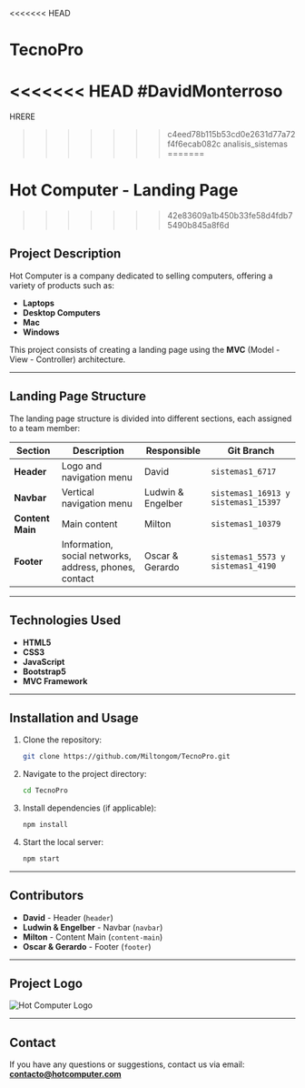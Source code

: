 <<<<<<< HEAD
# TecnoPro
<<<<<<< HEAD
#DavidMonterroso
=======
HRERE
>>>>>>> c4eed78b115b53cd0e2631d77a72f4f6ecab082c
analisis_sistemas
=======
# Hot Computer - Landing Page
>>>>>>> 42e83609a1b450b33fe58d4fdb75490b845a8f6d

## Project Description
Hot Computer is a company dedicated to selling computers, offering a variety of products such as:

- **Laptops**
- **Desktop Computers**
- **Mac**
- **Windows**

This project consists of creating a landing page using the **MVC** (Model - View - Controller) architecture.

---

## Landing Page Structure
The landing page structure is divided into different sections, each assigned to a team member:

| Section       | Description                                    | Responsible      | Git Branch |
|--------------|--------------------------------------------|----------------|----------|
| **Header**   | Logo and navigation menu                 | David          | `sistemas1_6717` |
| **Navbar**   | Vertical navigation menu               | Ludwin & Engelber | `sistemas1_16913 y sistemas1_15397` |
| **Content Main** | Main content                     | Milton         | `sistemas1_10379` |
| **Footer**   | Information, social networks, address, phones, contact | Oscar & Gerardo | `sistemas1_5573 y sistemas1_4190`|

---

## Technologies Used
- **HTML5**
- **CSS3**
- **JavaScript**
- **Bootstrap5**
- **MVC Framework**

---

## Installation and Usage
1. Clone the repository:
   ```bash
   git clone https://github.com/Miltongom/TecnoPro.git
   ```
2. Navigate to the project directory:
   ```bash
   cd TecnoPro
   ```
3. Install dependencies (if applicable):
   ```bash
   npm install
   ```
4. Start the local server:
   ```bash
   npm start
   ```

---

## Contributors
- **David** - Header (`header`)
- **Ludwin & Engelber** - Navbar (`navbar`)
- **Milton** - Content Main (`content-main`)
- **Oscar & Gerardo** - Footer (`footer`)

---

## Project Logo
![Hot Computer Logo](https://drive.google.com/uc?id=1ZZSooItoLiuHStsr99kr9NL_lFssVakc)

---

## Contact
If you have any questions or suggestions, contact us via email: **contacto@hotcomputer.com**

